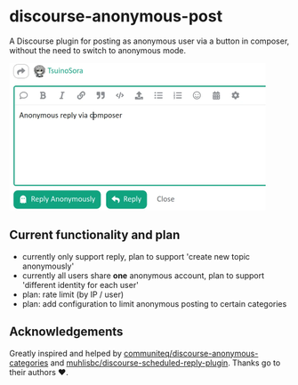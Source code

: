 # discourse-anonymous-post

A Discourse plugin for posting as anonymous user via a button in composer, without the need to switch to anonymous mode.

<img alt="screenshot" src="screenshot.png" height="265" width="461"/>

## Current functionality and plan
* currently only support reply, plan to support 'create new topic anonymously'
* currently all users share **one** anonymous account, plan to support 'different identity for each user'
* plan: rate limit (by IP / user)
* plan: add configuration to limit anonymous posting to certain categories 

## Acknowledgements
Greatly inspired and helped by 
[communiteq/discourse-anonymous-categories](https://github.com/communiteq/discourse-anonymous-categories)
and 
[muhlisbc/discourse-scheduled-reply-plugin](https://github.com/muhlisbc/discourse-scheduled-reply-plugin). 
Thanks go to their authors :heart:.
